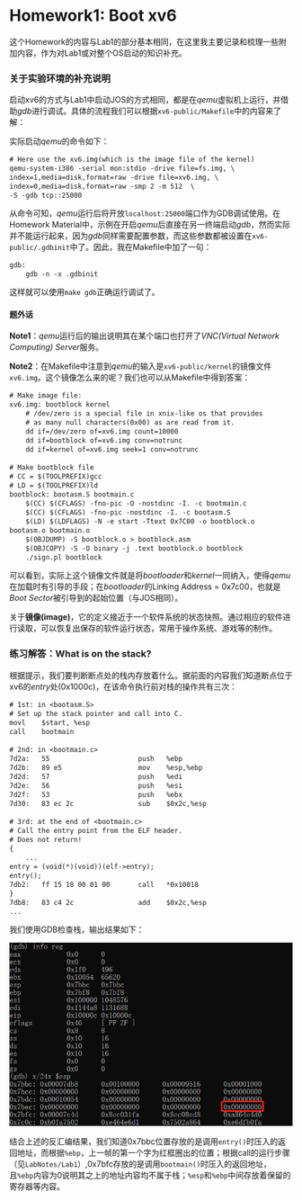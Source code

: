 # Homework1: Boot xv6

​		这个Homework的内容与Lab1的部分基本相同，在这里我主要记录和梳理一些附加内容，作为对Lab1或对整个OS启动的知识补充。



### 关于实验环境的补充说明

​		启动xv6的方式与Lab1中启动JOS的方式相同，都是在*qemu*虚拟机上运行，并借助*gdb*进行调试。具体的流程我们可以根据`xv6-public/Makefile`中的内容来了解：

实际启动*qemu*的命令如下：

```shell
# Here use the xv6.img(which is the image file of the kernel)
qemu-system-i386 -serial mon:stdio -drive file=fs.img, \
index=1,media=disk,format=raw -drive file=xv6.img, \
index=0,media=disk,format=raw -smp 2 -m 512  \
-S -gdb tcp::25000
```

从命令可知，*qemu*运行后将开放`localhost:25000`端口作为GDB调试使用。在Homework Material中，示例在开启*qemu*后直接在另一终端启动*gdb*，然而实际并不能运行起来，因为*gdb*同样需要配置参数，而这些参数都被设置在`xv6-public/.gdbinit`中了。因此，我在Makefile中加了一句：

```shell
gdb:
	gdb -n -x .gdbinit
```

这样就可以使用`make gdb`正确运行调试了。

#### 题外话

**Note1**：*qemu*运行后的输出说明其在某个端口也打开了*VNC(Virtual Network Computing) Server*服务。

**Note2**：在Makefile中注意到*qemu*的输入是`xv6-public/kernel`的镜像文件`xv6.img`。这个镜像怎么来的呢？我们也可以从Makefile中得到答案：

```shell
# Make image file:
xv6.img: bootblock kernel
	# /dev/zero is a special file in xnix-like os that provides
	# as many null characters(0x00) as are read from it.
	dd if=/dev/zero of=xv6.img count=10000
	dd if=bootblock of=xv6.img conv=notrunc
	dd if=kernel of=xv6.img seek=1 conv=notrunc
	
# Make bootblock file
# CC = $(TOOLPREFIX)gcc
# LD = $(TOOLPREFIX)ld
bootblock: bootasm.S bootmain.c
	$(CC) $(CFLAGS) -fno-pic -O -nostdinc -I. -c bootmain.c
	$(CC) $(CFLAGS) -fno-pic -nostdinc -I. -c bootasm.S
	$(LD) $(LDFLAGS) -N -e start -Ttext 0x7C00 -o bootblock.o bootasm.o bootmain.o
	$(OBJDUMP) -S bootblock.o > bootblock.asm
	$(OBJCOPY) -S -O binary -j .text bootblock.o bootblock
	./sign.pl bootblock
```

可以看到，实际上这个镜像文件就是将*bootloader*和*kernel*一同纳入，使得*qemu*在加载时有引导的手段；在*bootloader*的Linking Address = 0x7c00，也就是*Boot Sector*被引导到的起始位置（与JOS相同）。

关于**镜像(image)**，它的定义接近于一个软件系统的状态快照。通过相应的软件进行读取，可以恢复出保存的软件运行状态，常用于操作系统、游戏等的制作。



### 练习解答：What is on the stack?

​		根据提示，我们要判断断点处的栈内存放着什么。据前面的内容我们知道断点位于xv6的*entry*处(0x1000c)，在该命令执行前对栈的操作共有三次：

```assembly
# 1st: in <bootasm.S>
# Set up the stack pointer and call into C.
movl    $start, %esp
call    bootmain

# 2nd: in <bootmain.c>
7d2a:	55                   	push   %ebp
7d2b:	89 e5                	mov    %esp,%ebp
7d2d:	57                   	push   %edi
7d2e:	56                   	push   %esi
7d2f:	53                   	push   %ebx
7d30:	83 ec 2c             	sub    $0x2c,%esp

# 3rd: at the end of <bootmain.c>
# Call the entry point from the ELF header.
# Does not return!
{
	...
entry = (void(*)(void))(elf->entry);
entry();
7db2:	ff 15 18 00 01 00    	call   *0x10018
}
7db8:	83 c4 2c             	add    $0x2c,%esp
...
```

我们使用GDB检查栈，输出结果如下：

![img](../../pics/HW1_GDB.png)

结合上述的反汇编结果，我们知道0x7bbc位置存放的是调用`entry()`时压入的返回地址，而根据`%ebp`，上一帧的第一个字为红框圈出的位置；根据call的运行步骤（见`LabNotes/Lab1`）,0x7bfc存放的是调用`bootmain()`时压入的返回地址，且`%ebp`内容为0说明其之上的地址内容均不属于栈；`%esp`和`%ebp`中间存放着保留的寄存器等内容。